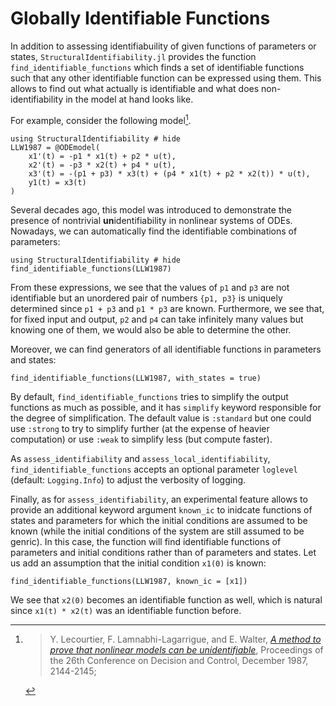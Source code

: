 # Globally Identifiable Functions

In addition to assessing identifiabuility of given functions of parameters or states, `StructuralIdentifiability.jl`
provides the function `find_identifiable_functions` which finds a set of identifiable functions such that any other
identifiable function can be expressed using them.
This allows to find out what actually is identifiable and what does non-identifiability in the model at hand looks like.

For example, consider the following model[^1].

```@example funcs
using StructuralIdentifiability # hide
LLW1987 = @ODEmodel(
    x1'(t) = -p1 * x1(t) + p2 * u(t),
    x2'(t) = -p3 * x2(t) + p4 * u(t),
    x3'(t) = -(p1 + p3) * x3(t) + (p4 * x1(t) + p2 * x2(t)) * u(t),
    y1(t) = x3(t)
)
```

Several decades ago, this model was introduced to demonstrate the presence of nontrivial **un**identifiability in nonlinear systems of ODEs.
Nowadays, we can automatically find the identifiable combinations of parameters:

```@example funcs
using StructuralIdentifiability # hide
find_identifiable_functions(LLW1987)
```

From these expressions, we see that the values of `p1` and `p3` are not identifiable but an unordered pair
of numbers `{p1, p3}` is uniquely determined since `p1 + p3` and `p1 * p3` are known.
Furthermore, we see that, for fixed input and output, `p2` and `p4` can take infinitely many values but
knowing one of them, we would also be able to determine the other.

Moreover, we can find generators of all identifiable functions in parameters and states:

```@example funcs
find_identifiable_functions(LLW1987, with_states = true)
```

By default, `find_identifiable_functions` tries to simplify the output functions as much as possible, and it has `simplify` keyword responsible for
the degree of simplification. The default value is `:standard` but one could use `:strong` to try to simplify further
(at the expense of heavier computation) or use `:weak` to simplify less (but compute faster).

As `assess_identifiability` and `assess_local_identifiability`, `find_identifiable_functions` accepts an optional parameter `loglevel` (default: `Logging.Info`)
to adjust the verbosity of logging.

Finally, as for `assess_identifiability`, an experimental feature allows to provide an additional keyword argument `known_ic` to inidcate functions of states and parameters for which the
initial conditions are assumed to be known (while the initial conditions of the system are still assumed to be genric).
In this case, the function will find identifiable functions of parameters and initial conditions rather than of parameters and states.
Let us add an assumption that the initial condition `x1(0)` is known:

```@example funcs
find_identifiable_functions(LLW1987, known_ic = [x1])
```

We see that `x2(0)` becomes an identifiable function as well, which is natural since `x1(t) * x2(t)` was an identifiable function before.

[^1]: > Y. Lecourtier, F. Lamnabhi-Lagarrigue, and E. Walter, [*A method to prove that nonlinear models can be unidentifiable*](https://doi.org/10.1109/CDC.1987.272467), Proceedings of the 26th Conference on Decision and Control, December 1987, 2144-2145;
